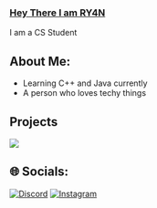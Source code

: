 ### [Hey There I am RY4N](https://discord.gg/W2GheK3F9m)

<!-- <a href="https://discord.com/users/1085376019445321829">
<img src="https://discord.c99.nl/widget/theme-3/765841266181144596.png" alt="Discord"/>
</a> -->

I am a CS Student

## About Me:

- Learning C++ and Java currently
- A person who loves techy things

## Projects
<a href = "https://discord.gg/W2GheK3F9m">
<img src="https://capsule-render.vercel.app/api?type=waving&color=0:EEFF00,100:a82da8&animation=blink&height=150&reversal=tru&width=100&theme=gruvbox&section=header&text=ARINO&fontColor=15f8ef&fontSize=75&fontAlignY=39" />
</a>

## 🌐 Socials:
[![Discord](https://img.shields.io/badge/Discord-%237289DA.svg?logo=discord&logoColor=white)](https://discord.gg/https://discord.com/users/1085376019445321829) [![Instagram](https://img.shields.io/badge/Instagram-%23E4405F.svg?logo=Instagram&logoColor=white)](https://instagram.com/ryan.is.nomore7) 

